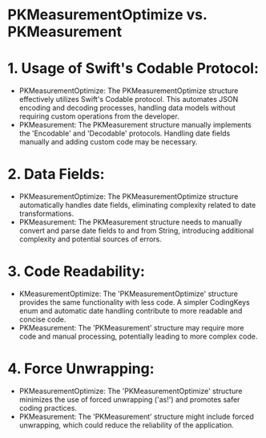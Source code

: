 
# PKMeasurementOptimize vs. PKMeasurement

# 1. Usage of Swift's Codable Protocol:

 - PKMeasurementOptimize: The PKMeasurementOptimize structure effectively utilizes Swift's Codable protocol. This automates JSON encoding and decoding processes, handling data models without requiring custom operations from the developer.
 - PKMeasurement: The PKMeasurement structure manually implements the 'Encodable' and 'Decodable' protocols. Handling date fields manually and adding custom code may be necessary.
 
 # 2. Data Fields: 
  
 - PKMeasurementOptimize: The PKMeasurementOptimize structure automatically handles date fields, eliminating complexity related to date transformations.
 - PKMeasurement: The PKMeasurement structure needs to manually convert and parse date fields to and from String, introducing additional complexity and potential sources of errors.
  
# 3. Code Readability:
   
 - KMeasurementOptimize: The 'PKMeasurementOptimize' structure provides the same functionality with less code. A simpler CodingKeys enum and automatic date handling contribute to more readable and concise code.
 - PKMeasurement: The 'PKMeasurement' structure may require more code and manual processing, potentially leading to more complex code.
   
# 4. Force Unwrapping:
    
 - PKMeasurementOptimize: The 'PKMeasurementOptimize' structure minimizes the use of forced unwrapping ('as!') and promotes safer coding practices.
 - PKMeasurement: The 'PKMeasurement' structure might include forced unwrapping, which could reduce the reliability of the application.
